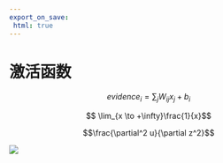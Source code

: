 ```yaml
---
export_on_save:
 html: true
---
```


# 激活函数

$$ evidence_{i}=\sum_{j}W_{ij}x_{j}+b_{i} $$

$$ \lim_{x \to +\infty}\frac{1}{x}$$

$$\frac{\partial^2 u}{\partial z^2}$$

![](http://latex.codecogs.com/gif.latex?\\frac{1}{1+sin(x)})
